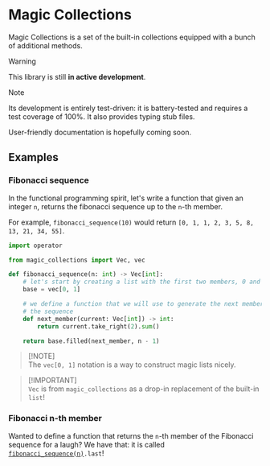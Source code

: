<!-- markdownlint-disable MD028 -->

# Magic Collections

Magic Collections is a set of the built-in collections equipped with a bunch of additional methods.

> [!WARNING]
> This library is still **in active development**.

> [!NOTE]
> Its development is entirely test-driven: it is battery-tested and requires a
> test coverage of 100%. It also provides typing stub files.

User-friendly documentation is hopefully coming soon.

## Examples

### Fibonacci sequence

In the functional programming spirit, let's write a function that given an integer `n`, returns the fibonacci sequence up to the `n`-th member.

For example, `fibonacci_sequence(10)` would return `[0, 1, 1, 2, 3, 5, 8, 13, 21, 34, 55]`.

```py
import operator

from magic_collections import Vec, vec

def fibonacci_sequence(n: int) -> Vec[int]:
    # let's start by creating a list with the first two members, 0 and 1.
    base = vec[0, 1]

    # we define a function that we will use to generate the next members of
    # the sequence
    def next_member(current: Vec[int]) -> int:
        return current.take_right(2).sum()

    return base.filled(next_member, n - 1)
```

> [!NOTE]\
> The `vec[0, 1]` notation is a way to construct magic lists nicely.

> [!IMPORTANT]\
> `Vec` is from `magic_collections` as a drop-in replacement of the built-in `list`!

### Fibonacci n-th member

Wanted to define a function that returns the `n`-th member of the Fibonacci sequence for a laugh? We have that: it is called [`fibonacci_sequence(n)`](#fibonacci-sequence)`.last`!
